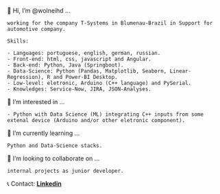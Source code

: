 👋 Hi, I’m @wolneihd ...
```
working for the company T-Systems in Blumenau-Brazil in Support for automotive company.

Skills:

- Languages: portuguese, english, german, russian.
- Front-end: html, css, javascript and Angular.
- Back-end: Python, Java (Springboot).
- Data-Science: Python (Pandas, Matplotlib, Seaborn, Linear-Regression), R and Power-BI Desktop.
- Low-level: eletronic, Arduino (C++ language) and PySerial. 
- Knowledges: Service-Now, JIRA, JSON-Analyses.
```
👀 I’m interested in ... 
```
- Python with Data Science (ML) integrating C++ inputs from some extenal device (Arduino and/or other eletronic component).
```
🌱 I’m currently learning ...
```
Python and Data-Science stacks.
```
💞️ I’m looking to collaborate on ...
```
internal projects as junior developer.
```
📞 Contact: **[Linkedin](https://www.linkedin.com/in/wolneihd/)**

<!---
wolneihd/wolneihd is a ✨ special ✨ repository because its `README.md` (this file) appears on your GitHub profile.
You can click the Preview link to take a look at your changes.
--->
